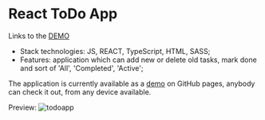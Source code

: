 # React ToDo App
Links to the [DEMO](https://andrij-nalyvayko.github.io/Todo-React-App)

- Stack technologies: JS, REACT, TypeScript, HTML, SASS;
- Features: application which can add new or delete old tasks, mark done and sort of 'All', 'Completed', 'Active';

The application is currently available as a [demo](https://Andrij-Nalyvayko.github.io/react_todo-app/) on GitHub pages, anybody can check it out, from any device available.

Preview:
![todoapp](https://github.com/mate-academy/react_todo-app/blob/master/description/todoapp.gif)
